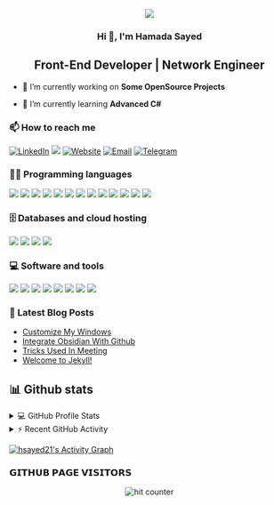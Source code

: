 <div align="center">
<img src="https://media.giphy.com/media/836HiJc7pgzy8iNXCn/giphy.gif" />
<h3>Hi 👋, I'm Hamada Sayed</h3>
<h2>Front-End Developer | Network Engineer</h2>
</div> 

- 🔭 I’m currently working on **Some OpenSource Projects**

- 🌱 I’m currently learning **Advanced C#**


### 📫 How to reach me
<a href="https://www.linkedin.com/in/hsayedhamed/"><img alt="LinkedIn" src="https://img.shields.io/badge/-hsayedhamed-blue?style=flat&logo=Linkedin&logoColor=white"></a>
<a href="https://facebook.com/hsayed21"><img src="https://img.shields.io/badge/-@hsayed21-1877F2?style=flat&logo=Facebook&logoColor=white"/></a>
<a href="https://twitter.com/hsayedhamed"><img alt="Website" src="https://img.shields.io/badge/-@hsayedhamed-gray?style=flat-square&logo=twitter"></a>
<a href="mailto:hsayedhamed21@gmail.com"><img alt="Email" src="https://img.shields.io/badge/-@hsayedhamed21-blue?style=flat-square&logo=gmail"></a>
<a href="https://t.me/hsayed21"><img alt="Telegram" src="https://img.shields.io/badge/-@hsayed21-blue?style=flat-square&logo=telegram"></a>

### 👨‍💻 Programming languages
![](https://custom-icon-badges.herokuapp.com/badge/Assembly-525252.svg?logo=asm-hex&logoColor=white)
![](https://custom-icon-badges.herokuapp.com/badge/C%23-68217A.svg?logo=cs2&logoColor=white)
![](https://img.shields.io/badge/Java-007396.svg?logo=java&logoColor=white)
![](https://img.shields.io/badge/HTML-E34F26.svg?logo=html5&logoColor=white)
![](https://img.shields.io/badge/CSS-1572B6.svg?logo=css3&logoColor=white)
![](https://img.shields.io/badge/JavaScript-F7DF1E.svg?logo=javascript&logoColor=black)
![](https://img.shields.io/badge/-jquery-333333?style=flat&logo=jquery&logoColor=563D7C)
![](https://img.shields.io/badge/Bootstrap-7952B3.svg?logo=bootstrap&logoColor=white)
![](https://img.shields.io/badge/PHP-777BB4.svg?logo=php&logoColor=white)
![](https://img.shields.io/badge/Sass-hotpink.svg?logo=SASS&logoColor=white)
![](https://img.shields.io/badge/Python-14354C.svg?logo=python&logoColor=white)
![](https://img.shields.io/badge/TypeScript-007ACC.svg?logo=typescript&logoColor=white)
![](https://custom-icon-badges.herokuapp.com/badge/SQL-025E8C.svg?logo=database&logoColor=white)

<!-- ### 🧰 Frameworks and libraries
![](https://img.shields.io/badge/-Arduino-00979D?logo=Arduino&logoColor=white)
![](https://img.shields.io/badge/Wordpress-21759B?logo=wordpress&logoColor=white) -->

### 🗄️ Databases and cloud hosting
![](https://img.shields.io/badge/GitHub%20Pages-327FC7.svg?logo=github&logoColor=white)
![](https://img.shields.io/badge/MySQL-00f.svg?logo=mysql&logoColor=white)
![](https://img.shields.io/badge/Notion-010101.svg?logo=notion&logoColor=white)
![](https://img.shields.io/badge/SQLite-07405e.svg?logo=sqlite&logoColor=white)

### 💻 Software and tools
![](https://img.shields.io/badge/-GitHub-333333?style=flat&logo=github)
![](https://img.shields.io/badge/Git-F05033.svg?logo=git&logoColor=white)
![](https://img.shields.io/badge/Markdown-000000.svg?logo=markdown&logoColor=white)
![](https://img.shields.io/badge/Visual%20Studio%20Code-0078d7.svg?logo=visual-studio-code&logoColor=white)
![](https://img.shields.io/badge/Bash-121011.svg?logo=gnu-bash&logoColor=white)
![](https://img.shields.io/badge/Ubuntu-E95420.svg?logo=ubuntu&logoColor=white)
![](https://img.shields.io/badge/Jupyter-F37626.svg?logo=Jupyter&logoColor=white)
![](https://img.shields.io/badge/Android%20Studio-008678.svg?logo=android-studio&logoColor=white)

### 📕 Latest Blog Posts
<!-- BLOG-POST-LIST:START -->
- [Customize My Windows](https://hsayed21.github.io/blogs/2021-10/customize-my-windows)
- [Integrate Obsidian With Github](https://hsayed21.github.io/blogs/2021-08/integrate-obsidian-with-github)
- [Tricks Used In Meeting](https://hsayed21.github.io/blogs/2021-07/tricks-used-in-meeting)
- [Welcome to Jekyll!](https://hsayed21.github.io/blogs/2021-07/welcome-to-jekyll)
<!-- BLOG-POST-LIST:END -->

## 📊 Github stats

<!-- https://github.com/anuraghazra/github-readme-stats -->
<details> 
  <summary>💻 GitHub Profile Stats</summary>
  <br/>
  <p align="center">
    <a href="#"><img alt="hsayed21's Github Stats" src="https://github-readme-stats.vercel.app/api/?username=hsayed21&show_icons=true&count_private=true&theme=react&hide_border=true&bg_color=1F222E&title_color=F85D7F&icon_color=F8D866" height="180em"/></a>
  <a href="#"><img alt="hsayed21's Top Languages" src="https://github-readme-stats.vercel.app/api/top-langs/?username=hsayed21&langs_count=8&layout=compact&theme=react&hide_border=true&bg_color=1F222E&title_color=F85D7F&icon_color=F8D866&hide=Jupyter%20Notebook" height="180em"/></a>
 </p>
</details>

<!-- https://github.com/jamesgeorge007/github-activity-readme -->
<details>
  <summary>⚡ Recent GitHub Activity</summary>
  <br/>
 
<!--START_SECTION:activity-->
1. 🗣 Commented on [#119](https://github.com/chhoumann/quickadd/issues/119) in [chhoumann/quickadd](https://github.com/chhoumann/quickadd)
2. 🗣 Commented on [#119](https://github.com/chhoumann/quickadd/issues/119) in [chhoumann/quickadd](https://github.com/chhoumann/quickadd)
3. ❗️ Opened issue [#119](https://github.com/chhoumann/quickadd/issues/119) in [chhoumann/quickadd](https://github.com/chhoumann/quickadd)
4. 🗣 Commented on [#111](https://github.com/chhoumann/quickadd/issues/111) in [chhoumann/quickadd](https://github.com/chhoumann/quickadd)
5. ❗️ Opened issue [#90](https://github.com/chhoumann/quickadd/issues/90) in [chhoumann/quickadd](https://github.com/chhoumann/quickadd)
<!--END_SECTION:activity-->
</details>

<!-- https://github.com/ashutosh00710/github-readme-activity-graph -->
<a href="#"><img alt="hsayed21's Activity Graph" src="https://activity-graph.herokuapp.com/graph?username=hsayed21&bg_color=1F222E&color=F8D866&line=F85D7F&point=FFFFFF&hide_border=true" /></a>

### 𝗚𝗜𝗧𝗛𝗨𝗕 𝗣𝗔𝗚𝗘 𝗩𝗜𝗦𝗜𝗧𝗢𝗥𝗦
<div align="center">
<img src="https://profile-counter.glitch.me/hsayed21/count.svg" alt="hit counter" align="center">
</div>
